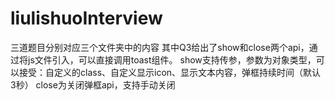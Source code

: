 # liulishuoInterview

三道题目分别对应三个文件夹中的内容
其中Q3给出了show和close两个api，通过将js文件引入，可以直接调用toast组件。
show支持传参，参数为对象类型，可以接受：自定义的class、自定义显示icon、显示文本内容，弹框持续时间（默认3秒）
close为关闭弹框api，支持手动关闭